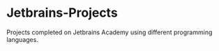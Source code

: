 # Jetbrains-Projects

Projects completed on Jetbrains Academy using different programming languages.

